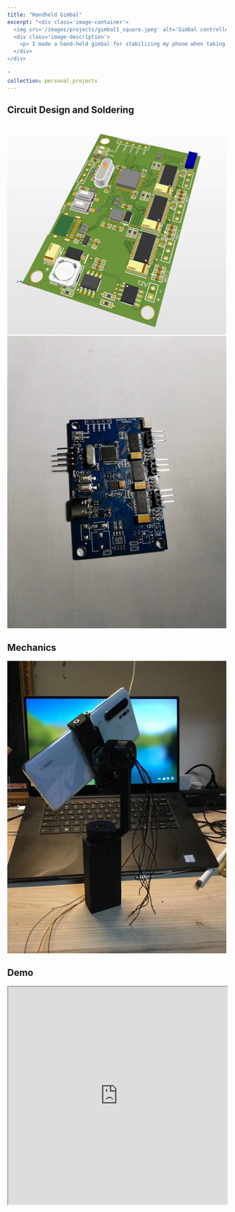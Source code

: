 ```yaml
---
title: "Handheld Gimbal"
excerpt: "<div class='image-container'>
  <img src='/images/projects/gimbal1_square.jpeg' alt='Gimbal controller board' class='resizable-image'>
  <div class='image-description'>
    <p> I made a hand-held gimbal for stabilizing my phone when taking videos. The system cotains 3 BLDC motors and 2 IMUs, one at the handle and another attached to the end effector(phone holder). The difference between the IMU are used to calculate joint angles and guide the 3 phase voltage modulation. </p>
  </div>
</div>

"
collection: personal_projects
---
```


## Circuit Design and Soldering

<img src='/images/projects/gimbal1.jpg'>
<img src='/images/projects/gimbal2.jpg'>

## Mechanics
<img src='/images/projects/gimbal3.jpg'>

## Demo
<iframe src="https://www.bilibili.com/video/BV1gZ4y1G79x/" width="100%" height="500px">
</iframe>

